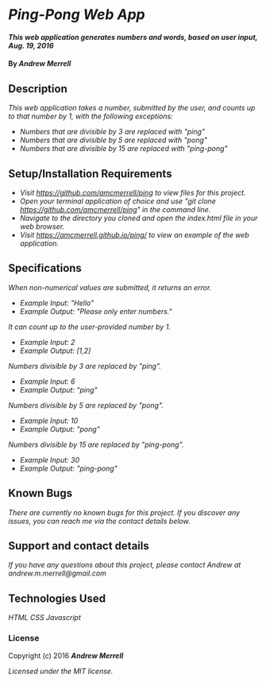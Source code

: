# _Ping-Pong Web App_

#### _This web application generates numbers and words, based on user input, Aug. 19, 2016_

#### By _**Andrew Merrell**_

## Description

_This web application takes a number, submitted by the user, and counts up to that number by 1, with the following exceptions:_
* _Numbers that are divisible by 3 are replaced with "ping"_
* _Numbers that are divisible by 5 are replaced with "pong"_
* _Numbers that are divisible by 15 are replaced with "ping-pong"_

## Setup/Installation Requirements

* _Visit https://github.com/amcmerrell/ping to view files for this project._
* _Open your terminal application of choice and use "git clone https://github.com/amcmerrell/ping" in the command line._
* _Navigate to the directory you cloned and open the index.html file in your web browser._
* _Visit https://amcmerrell.github.io/ping/ to view an example of the web application._

## Specifications

_When non-numerical values are submitted, it returns an error._
* _Example Input: "Hello"_
* _Example Output: "Please only enter numbers."_

_It can count up to the user-provided number by 1._
* _Example Input: 2_
* _Example Output: [1,2]_

_Numbers divisible by 3 are replaced by "ping"._
* _Example Input: 6_
* _Example Output: "ping"_

_Numbers divisible by 5 are replaced by "pong"._
* _Example Input: 10_
* _Example Output: "pong"_

_Numbers divisible by 15 are replaced by "ping-pong"._
* _Example Input: 30_
* _Example Output: "ping-pong"_

## Known Bugs

_There are currently no known bugs for this project. If you discover any issues, you can reach me via the contact details below._

## Support and contact details

_If you have any questions about this project, please contact Andrew at andrew.m.merrell@gmail.com_

## Technologies Used

_HTML_
_CSS_
_Javascript_

### License

Copyright (c) 2016 **_Andrew Merrell_**

*Licensed under the MIT license.*
